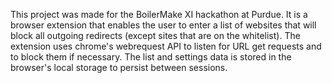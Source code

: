 This project was made for the BoilerMake XI hackathon at Purdue. It is a browser extension that enables the user to enter a list of websites that will block all outgoing redirects 
(except sites that are on the whitelist). The extension uses chrome's webrequest API to listen for URL get requests and to block them if necessary. The list and settings data is stored in the browser's
local storage to persist between sessions.
